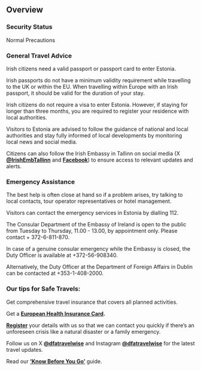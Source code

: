 ## Overview

### **Security Status**

Normal Precautions

### **General Travel Advice**

Irish citizens need a valid passport or passport card to enter Estonia.

Irish passports do not have a minimum validity requirement while travelling to the UK or within the EU. When travelling within Europe with an Irish passport, it should be valid for the duration of your stay.

Irish citizens do not require a visa to enter Estonia. However, if staying for longer than three months, you are required to register your residence with local authorities.

Visitors to Estonia are advised to follow the guidance of national and local authorities and stay fully informed of local developments by monitoring local news and social media.

Citizens can also follow the Irish Embassy in Tallinn on social media (X [**@IrishEmbTallinn**](https://twitter.com/IrishEmbTallinn) and [**Facebook**](https://www.facebook.com/people/Embassy-of-Ireland-Estonia/100069043845585/)) to ensure access to relevant updates and alerts.

### **Emergency Assistance**

The best help is often close at hand so if a problem arises, try talking to local contacts, tour operator representatives or hotel management.

Visitors can contact the emergency services in Estonia by dialling 112.

The Consular Department of the Embassy of Ireland is open to the public from Tuesday to Thursday, 11.00 - 13.00, by appointment only. Please contact + 372-6-811-870.

In case of a genuine consular emergency while the Embassy is closed, the Duty Officer is available at +372-56-908340.

Alternatively, the Duty Officer at the Department of Foreign Affairs in Dublin can be contacted at +353-1-408-2000.

### **Our tips for Safe Travels:**

Get comprehensive travel insurance that covers all planned activities.

Get a [**European Health Insurance Card**](http://www.hse.ie/eng/services/list/1/schemes/EHIC/)**.**

[**Register**](/en/dfa/overseas-travel/citizens-registration/) your details with us so that we can contact you quickly if there’s an unforeseen crisis like a natural disaster or a family emergency.

Follow us on X [**@dfatravelwise**](https://www.twitter.com/DFATravelWise) and Instagram [**@dfatravelwise**](https://www.instagram.com/dfatravelwise/) for the latest travel updates.

Read our [**‘Know Before You Go’**](/en/dfa/overseas-travel/know-before-you-go/) guide.